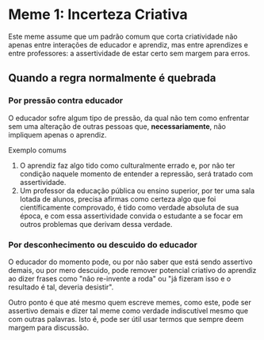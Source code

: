 # Meme 1: Incerteza Criativa
Este meme assume que um padrão comum que corta criatividade não apenas entre
interações de educador e aprendiz, mas entre aprendizes e entre professores:
a assertividade de estar certo sem margem para erros.

## Quando a regra normalmente é quebrada

### Por pressão contra educador

O educador sofre algum tipo de pressão, da qual não tem como enfrentar sem uma
alteração de outras pessoas que, **necessariamente**, não impliquem apenas o
aprendiz.

Exemplo comums

1. O aprendiz faz algo tido como culturalmente errado e, por não
ter condição naquele momento de entender a repressão, será tratado com
assertividade.
2. Um professor da educação pública ou ensino superior, por ter uma sala lotada
de alunos, precisa afirmas como certeza algo que foi científicamente comprovado,
é tido como verdade absoluta de sua época, e com essa assertividade convida
o estudante a se focar em outros problemas que derivam dessa verdade.

### Por desconhecimento ou descuido do educador

O educador do momento pode, ou por não saber que está sendo assertivo demais,
ou por mero descuido, pode remover potencial criativo do aprendiz ao dizer
frases como "não re-invente a roda" ou "já fizeram isso e o resultado é tal,
deveria desistir".

Outro ponto é que até mesmo quem escreve memes, como este, pode ser assertivo
demais e dizer tal meme como verdade indiscutível mesmo que com outras palavras.
Isto é, pode ser útil usar termos que sempre deem margem para discussão.